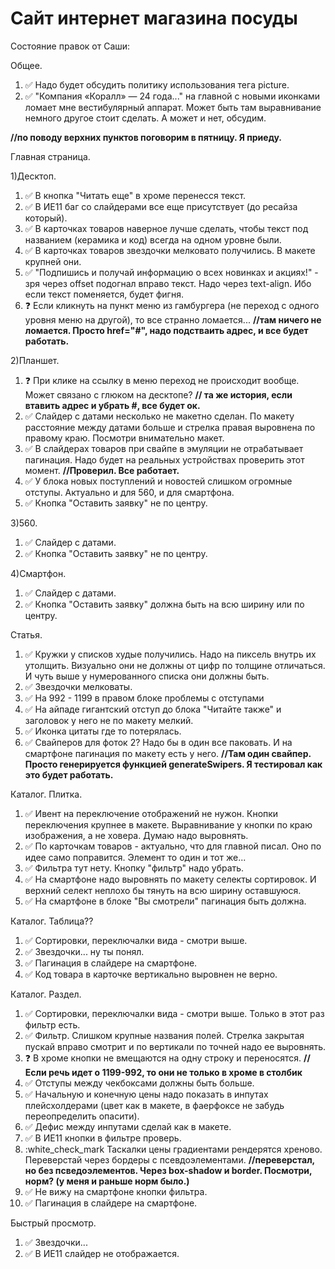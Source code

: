 # Сайт интернет магазина посуды

Состояние правок от Саши:

Общее.

1. :white_check_mark: Надо будет обсудить политику использования тега picture.
2. :white_check_mark: "Компания «Коралл» — 24 года..." на главной с новыми иконками ломает мне вестибулярный аппарат. Может быть там выравнивание немного другое стоит сделать. А может и нет, обсудим.

**//по поводу верхних пунктов поговорим в пятницу. Я приеду.**

Главная страница.

1)Десктоп.

1. :white_check_mark: В кнопка "Читать еще" в хроме перенесся текст.
2. :white_check_mark: В ИЕ11 баг со слайдерами все еще присутствует (до ресайза который).
3. :white_check_mark: В карточках товаров наверное лучше сделать, чтобы текст под названием (керамика и код) всегда на одном уровне были.
4. :white_check_mark: В карточках товаров звездочки мелковато получились. В макете крупней они.
5. :white_check_mark: "Подпишись и получай информацию о всех новинках и акциях!" - зря через offset подогнал вправо текст. Надо через text-align. Ибо если текст поменяется, будет фигня.
6. :question: Если кликнуть на пункт меню из гамбургера (не переход с одного уровня меню на другой), то все странно ломается... **//там ничего не ломается. Просто href="#", надо подстваить адрес, и все будет работать.**

2)Планшет.

1. :question: При клике на ссылку в меню переход не происходит вообще. Может связано с глюком на десктопе? **// та же история, если втавить адрес и убрать #, все будет ок.**
2. :white_check_mark: Слайдер с датами несколько не макетно сделан. По макету расстояние между датами больше и стрелка правая выровнена по правому краю. Посмотри внимательно макет.
3. :white_check_mark: В слайдерах товаров при свайпе в эмуляции не отрабатывает пагинация. Надо будет на реальных устройствах проверить этот момент. **//Проверил. Все работает.**
4. :white_check_mark: У блока новых поступлений и новостей слишком огромные отступы. Актуально и для 560, и для смартфона.
5. :white_check_mark: Кнопка "Оставить заявку" не по центру.

3)560.

1. :white_check_mark: Слайдер с датами.
2. :white_check_mark: Кнопка "Оставить заявку" не по центру.

4)Смартфон.

1. :white_check_mark: Слайдер с датами.
2. :white_check_mark: Кнопка "Оставить заявку" должна быть на всю ширину или по центру.

Статья.

1. :white_check_mark: Кружки у списков худые получились. Надо на пиксель внутрь их утолщить. Визуально они не должны от цифр по толщине отличаться. И чуть выше у нумерованного списка они должны быть.
2. :white_check_mark: Звездочки мелковаты.
3. :white_check_mark: На 992 - 1199 в правом блоке проблемы с отступами
4. :white_check_mark: На айпаде гигантский отступ до блока "Читайте также" и заголовок у него не по макету мелкий.
5. :white_check_mark: Иконка цитаты где то потерялась.
6. :white_check_mark: Свайперов для фоток 2? Надо бы в один все паковать. И на смартфоне пагинация по макету есть у него. **//Там один свайпер. Просто генерируется функцией generateSwipers. Я тестировал как это будет работать.**

Каталог. Плитка.

1. :white_check_mark: Ивент на переключение отображений не нужон. Кнопки переключения крупнее в макете. Выравнивание у кнопки по краю изображения, а не ховера. Думаю надо выровнять.
2. :white_check_mark: По карточкам товаров - актуально, что для главной писал. Оно по идее само поправится. Элемент то один и тот же...
3. :white_check_mark: Фильтра тут нету. Кнопку "фильтр" надо убрать.
4. :white_check_mark: На смартфоне надо выровнять по макету селекты сортировок. И верхний селект неплохо бы тянуть на всю ширину оставшуюся.
5. :white_check_mark: На смартфоне в блоке "Вы смотрели" пагинация быть должна.

Каталог. Таблица??

1. :white_check_mark: Сортировки, переключалки вида - смотри выше.
2. :white_check_mark: Звездочки... ну ты понял.
3. :white_check_mark: Пагинация в слайдере на смартфоне.
4. :white_check_mark: Код товара в карточке вертикально выровнен не верно.

Каталог. Раздел.

1. :white_check_mark: Сортировки, переключалки вида - смотри выше. Только в этот раз фильтр есть.
2. :white_check_mark: Фильтр. Слишком крупные названия полей. Стрелка закрытая пускай вправо смотрит и по вертикали по точней надо ее выровнять.
3. :question: В хроме кнопки не вмещаются на одну строку и переносятся. **//Если речь идет о 1199-992, то они не только в хроме в столбик**
4. :white_check_mark: Отступы между чекбоксами должны быть больше.
5. :white_check_mark: Начальную и конечную цены надо показать в инпутах плейсхолдерами (цвет как в макете, в фаерфоксе не забудь переопределить опасити).
6. :white_check_mark: Дефис между инпутами сделай как в макете.
7. :white_check_mark: В ИЕ11 кнопки в фильтре проверь.
8. :white_check_mark Таскалки цены градиентами рендерятся хреново. Переверстай через бордеры с псевдоэлементами. **//переверстал, но без псведоэлементов. Через box-shadow и border. Посмотри, норм? (у меня и раньше норм было.)**
9. :white_check_mark: Не вижу на смартфоне кнопки фильтра.
10. :white_check_mark: Пагинация в слайдере на смартфоне.

Быстрый просмотр.

1. :white_check_mark: Звездочки...
2. :white_check_mark: В ИЕ11 слайдер не отображается.
